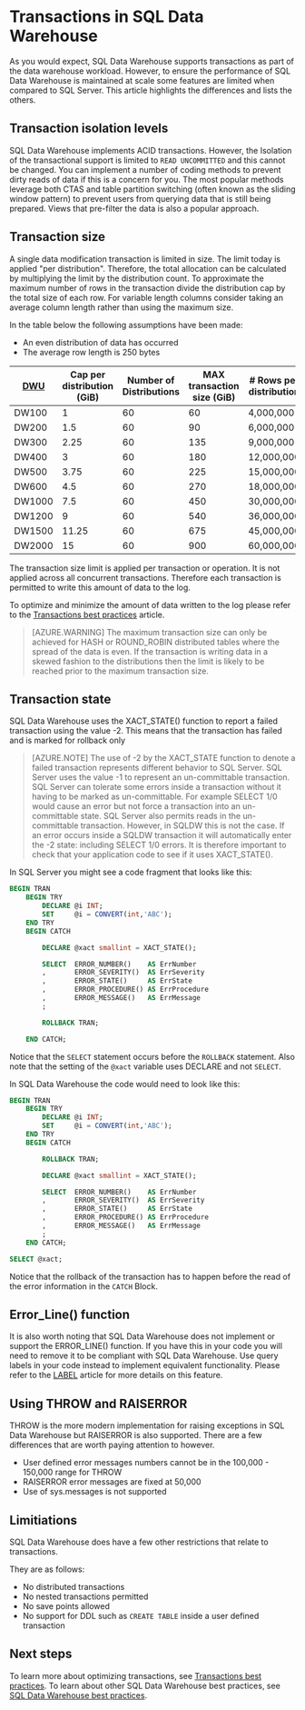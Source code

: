 <properties
   pageTitle="Transactions in SQL Data Warehouse | Microsoft Azure"
   description="Tips for implementing transactions in Azure SQL Data Warehouse for developing solutions."
   services="sql-data-warehouse"
   documentationCenter="NA"
   authors="jrowlandjones"
   manager="barbkess"
   editor=""/>

<tags
   ms.service="sql-data-warehouse"
   ms.devlang="NA"
   ms.topic="article"
   ms.tgt_pltfrm="NA"
   ms.workload="data-services"
   ms.date="05/11/2016"
   ms.author="jrj;barbkess;sonyama"/>

# Transactions in SQL Data Warehouse

As you would expect, SQL Data Warehouse supports transactions as part of the data warehouse workload. However, to ensure the performance of SQL Data Warehouse is maintained at scale some features are limited when compared to SQL Server. This article highlights the differences and lists the others. 

## Transaction isolation levels
SQL Data Warehouse implements ACID transactions. However, the Isolation of the transactional support is limited to `READ UNCOMMITTED` and this cannot be changed. You can implement a number of coding methods to prevent dirty reads of data if this is a concern for you. The most popular methods leverage both CTAS and table partition switching (often known as the sliding window pattern) to prevent users from querying data that is still being prepared. Views that pre-filter the data is also a popular approach.  

## Transaction size
A single data modification transaction is limited in size. The limit today is applied "per distribution". Therefore, the total allocation can be calculated by multiplying the limit by the distribution count. To approximate the maximum number of rows in the transaction divide the distribution cap by the total size of each row. For variable length columns consider taking an average column length rather than using the maximum size.

In the table below the following assumptions have been made:

* An even distribution of data has occurred 
* The average row length is 250 bytes

| [DWU][]	 | Cap per distribution (GiB) | Number of Distributions | MAX transaction size (GiB) | # Rows per distribution | Max Rows per transaction |
| ------ | -------------------------- | ----------------------- | -------------------------- | ----------------------- | ------------------------ |
| DW100	 |  1                         | 60                      |   60                       |   4,000,000             |    240,000,000           |
| DW200	 |  1.5                       | 60                      |   90                       |   6,000,000             |    360,000,000           |
| DW300	 |  2.25                      | 60                      |  135                       |   9,000,000             |    540,000,000           |
| DW400	 |  3                         | 60                      |  180                       |  12,000,000             |    720,000,000           |
| DW500	 |  3.75                      | 60                      |  225                       |  15,000,000             |    900,000,000           |
| DW600	 |  4.5                       | 60                      |  270                       |  18,000,000             |  1,080,000,000           |
| DW1000 |  7.5                       | 60                      |  450                       |  30,000,000             |  1,800,000,000           |
| DW1200 |  9                         | 60                      |  540                       |  36,000,000             |  2,160,000,000           |
| DW1500 | 11.25                      | 60                      |  675                       |  45,000,000             |  2,700,000,000           |
| DW2000 | 15                         | 60                      |  900                       |  60,000,000             |  3,600,000,000           |

The transaction size limit is applied per transaction or operation. It is not applied across all concurrent transactions. Therefore each transaction is permitted to write this amount of data to the log. 

To optimize and minimize the amount of data written to the log please refer to the [Transactions best practices][] article.

> [AZURE.WARNING] The maximum transaction size can only be achieved for HASH or ROUND_ROBIN distributed tables where the spread of the data is even. If the transaction is writing data in a skewed fashion to the distributions then the limit is likely to be reached prior to the maximum transaction size.
<!--REPLICATED_TABLE-->

## Transaction state
SQL Data Warehouse uses the XACT_STATE() function to report a failed transaction using the value -2. This means that the transaction has failed and is marked for rollback only

> [AZURE.NOTE] The use of -2 by the XACT_STATE function to denote a failed transaction represents different behavior to SQL Server. SQL Server uses the value -1 to represent an un-committable transaction. SQL Server can tolerate some errors inside a transaction without it having to be marked as un-committable. For example SELECT 1/0 would cause an error but not force a transaction into an un-committable state. SQL Server also permits reads in the un-committable transaction. However, in SQLDW this is not the case. If an error occurs inside a SQLDW transaction it will automatically enter the -2 state: including SELECT 1/0 errors. It is therefore important to check that your application code to see if it uses  XACT_STATE().

In SQL Server you might see a code fragment that looks like this:

```sql
BEGIN TRAN
    BEGIN TRY
        DECLARE @i INT;
        SET     @i = CONVERT(int,'ABC');
    END TRY
    BEGIN CATCH

        DECLARE @xact smallint = XACT_STATE();

        SELECT  ERROR_NUMBER()    AS ErrNumber
        ,       ERROR_SEVERITY()  AS ErrSeverity
        ,       ERROR_STATE()     AS ErrState
        ,       ERROR_PROCEDURE() AS ErrProcedure
        ,       ERROR_MESSAGE()   AS ErrMessage
        ;

        ROLLBACK TRAN;

    END CATCH;
```

Notice that the `SELECT` statement occurs before the `ROLLBACK` statement. Also note that the setting of the `@xact` variable uses DECLARE and not `SELECT`.

In SQL Data Warehouse the code would need to look like this:

```sql
BEGIN TRAN
    BEGIN TRY
        DECLARE @i INT;
        SET     @i = CONVERT(int,'ABC');
    END TRY
    BEGIN CATCH

        ROLLBACK TRAN;

        DECLARE @xact smallint = XACT_STATE();

        SELECT  ERROR_NUMBER()    AS ErrNumber
        ,       ERROR_SEVERITY()  AS ErrSeverity
        ,       ERROR_STATE()     AS ErrState
        ,       ERROR_PROCEDURE() AS ErrProcedure
        ,       ERROR_MESSAGE()   AS ErrMessage
        ;
    END CATCH;

SELECT @xact;
```

Notice that the rollback of the transaction has to happen before the read of the error information in the `CATCH` Block.

## Error_Line() function
It is also worth noting that SQL Data Warehouse does not implement or support the ERROR_LINE() function. If you have this in your code you will need to remove it to be compliant with SQL Data Warehouse. Use query labels in your code instead to implement equivalent functionality. Please refer to the [LABEL][] article for more details on this feature.

## Using THROW and RAISERROR
THROW is the more modern implementation for raising exceptions in SQL Data Warehouse but RAISERROR is also supported. There are a few differences that are worth paying attention to however.

- User defined error messages numbers cannot be in the 100,000 - 150,000 range for THROW
- RAISERROR error messages are fixed at 50,000
- Use of sys.messages is not supported

## Limitiations
SQL Data Warehouse does have a few other restrictions that relate to transactions.

They are as follows:

- No distributed transactions
- No nested transactions permitted
- No save points allowed
- No support for DDL such as `CREATE TABLE` inside a user defined transaction

## Next steps
To learn more about optimizing transactions, see [Transactions best practices][].  To learn about other SQL Data Warehouse best practices, see [SQL Data Warehouse best practices][].

<!--Image references-->

<!--Article references-->
[DWU]: ./sql-data-warehouse-overview-what-is.md#data-warehouse-units
[development overview]: ./sql-data-warehouse-overview-develop.md
[Transactions best practices]: ./sql-data-warehouse-develop-best-practices-transactions.md
[SQL Data Warehouse best practices]: ./sql-data-warehouse-best-practices.md
[LABEL]: ./sql-data-warehouse-develop-label.md

<!--MSDN references-->

<!--Other Web references-->
